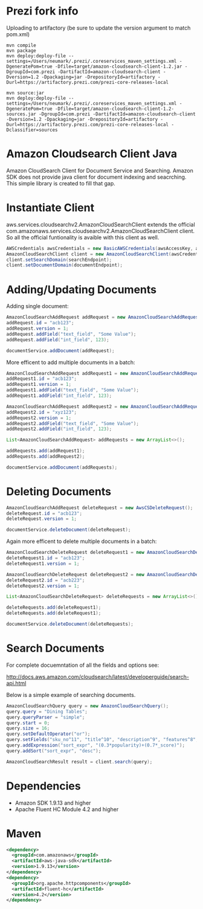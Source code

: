 Prezi fork info
==============================
Uploading to artifactory (be sure to update the version argument to match pom.xml)
```
mvn compile
mvn package
mvn deploy:deploy-file --settings=/Users/neumark/.prezi/.coreservices_maven_settings.xml -DgeneratePom=true -Dfile=target/amazon-cloudsearch-client-1.2.jar -DgroupId=com.prezi -DartifactId=amazon-cloudsearch-client -Dversion=1.2 -Dpackaging=jar -DrepositoryId=artifactory -Durl=https://artifactory.prezi.com/prezi-core-releases-local

mvn source:jar
mvn deploy:deploy-file --settings=/Users/neumark/.prezi/.coreservices_maven_settings.xml -DgeneratePom=true -Dfile=target/amazon-cloudsearch-client-1.2-sources.jar -DgroupId=com.prezi -DartifactId=amazon-cloudsearch-client -Dversion=1.2 -Dpackaging=jar -DrepositoryId=artifactory -Durl=https://artifactory.prezi.com/prezi-core-releases-local -Dclassifier=sources
```

Amazon Cloudsearch Client Java
==============================

Amazon CloudSearch Client for Document Service and Searching. Amazon SDK does not provide java client for document indexing and seacrching. This simple library is created to fill that gap.

Instantiate Client
==================
aws.services.cloudsearchv2.AmazonCloudSearchClient extends the official com.amazonaws.services.cloudsearchv2.AmazonCloudSearchClient client. So all the official funtionality is avaible with this client as well.
```java
AWSCredentials awsCredentials = new BasicAWSCredentials(awsAccessKey, awsSecretKey);;
AmazonCloudSearchClient client = new AmazonCloudSearchClient(awsCredentials);
client.setSearchDomain(searchEndpoint);
client.setDocumentDomain(documentEndpoint);
```

Adding/Updating Documents
=========================
Adding single document:

```java
AmazonCloudSearchAddRequest addRequest = new AmazonCloudSearchAddRequest();
addRequest.id = "acb123";
addRequest.version = 1;
addRequest.addField("text_field", "Some Value");
addRequest.addField("int_field", 123);

documentService.addDocument(addRequest);
```

More efficent to add multiple documents in a batch:
```java
AmazonCloudSearchAddRequest addRequest1 = new AmazonCloudSearchAddRequest();
addRequest1.id = "acb123";
addRequest1.version = 1;
addRequest1.addField("text_field", "Some Value");
addRequest1.addField("int_field", 123);

AmazonCloudSearchAddRequest addRequest2 = new AmazonCloudSearchAddRequest();
addRequest2.id = "xyz123";
addRequest2.version = 1;
addRequest2.addField("text_field", "Some Value");
addRequest2.addField("int_field", 123);

List<AmazonCloudSearchAddRequest> addRequests = new ArrayList<>();

addRequests.add(addRequest1);
addRequests.add(addRequest2);

documentService.addDocument(addRequests);
```

Deleting Documents
==================

```java
AmazonCloudSearchAddRequest deleteRequest = new AwsCSDeleteRequest();
deleteRequest.id = "acb123";
deleteRequest.version = 1;

documentService.deleteDocument(deleteRequest);
```

Again more efficent to delete multiple documents in a batch:
```java
AmazonCloudSearchDeleteRequest deleteRequest1 = new AmazonCloudSearchDeleteRequest();
deleteRequest1.id = "acb123";
deleteRequest1.version = 1;

AmazonCloudSearchDeleteRequest deleteRequest2 = new AmazonCloudSearchDeleteRequest();
deleteRequest2.id = "acb223";
deleteRequest2.version = 1;

List<AmazonCloudSearchDeleteRequest> deleteRequests = new ArrayList<>();

deleteRequests.add(deleteRequest1);
deleteRequests.add(deleteRequest1);

documentService.deleteDocument(deleteRequests);
```

Search Documents
=================

For complete docuemntation of all the fields and options see:

http://docs.aws.amazon.com/cloudsearch/latest/developerguide/search-api.html

Below is a simple example of searching documents.
```java
AmazonCloudSearchQuery query = new AmazonCloudSearchQuery();
query.query = "Dining Tables";
query.queryParser = "simple";
query.start = 0;
query.size = 16;
query.setDefaultOperator("or");
query.setFields("sku_no^11", "title^10", "description^9", "features^8", "specification^8", "categories^7");
query.addExpression("sort_expr", "(0.3*popularity)+(0.7*_score)");
query.addSort("sort_expr", "desc");

AmazonCloudSearchResult result = client.search(query);
```

Dependencies 
============
* Amazon SDK 1.9.13 and higher
* Apache Fluent HC Module 4.2 and higher

Maven
=====

```xml
<dependency>      
  <groupId>com.amazonaws</groupId>
  <artifactId>aws-java-sdk</artifactId>
  <version>1.9.13</version>
</dependency>    
<dependency>      
  <groupId>org.apache.httpcomponents</groupId>
  <artifactId>fluent-hc</artifactId>
  <version>4.2</version>
</dependency>
```
